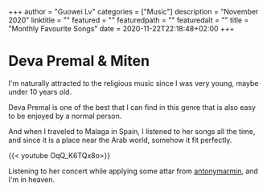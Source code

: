 +++
author = "Guowei Lv"
categories = ["Music"]
description = "November 2020"
linktitle = ""
featured = ""
featuredpath = ""
featuredalt = ""
title = "Monthly Favourite Songs"
date = 2020-11-22T22:18:48+02:00
+++

# Deva Premal & Miten

I'm naturally attracted to the religious music since I was very young, maybe under 10 years old.

Deva Premal is one of the best that I can find in this genre that is also easy to be enjoyed by a normal person.

And when I traveled to Malaga in Spain, I listened to her songs all the time, and since it is a place near the Arab world, somehow it fit perfectly.

{{< youtube  OqQ_K6TQx8o>}}

Listening to her concert while applying some attar from [antonymarmin](https://anthonymarmin.com/), and  I'm in heaven.
